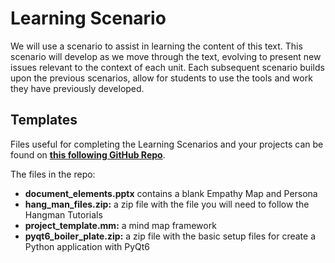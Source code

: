 # Learning Scenario

We will use a scenario to assist in learning the content of this text. This scenario will develop as we move through the text, evolving to present new issues relevant to the context of each unit. Each subsequent scenario builds upon the previous scenarios, allow for students to use the tools and work they have previously developed.

## Templates
Files useful for completing the Learning Scenarios and your projects can be found on **<a href="https://github.com/DamoM73/digital-solutions-text/tree/main/resources" target="_blank">this following GitHub Repo</a>**.

The files in the repo:
- **document_elements.pptx** contains a blank Empathy Map and Persona
- **hang_man_files.zip:** a zip file with the file you will need to follow the Hangman Tutorials
- **project_template.mm:** a mind map framework
- **pyqt6_boiler_plate.zip:** a zip file with the basic setup files for create a Python application with PyQt6 